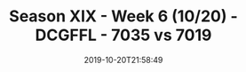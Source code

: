---
title: Season XIX - Week 6 (10/20) - DCGFFL - 7035 vs 7019
teams_score:
- team: 7035
  score: 24
- team: 7019
  score: 20
mvp: Tony, Alex
game-ball: Tucker, Jayme
sportsperson: James, Matt
season: 19
week: 6
date: '2019-10-20T21:58:49'
pageid: season-xix-week-6-10-20-7035-vs-7019
---